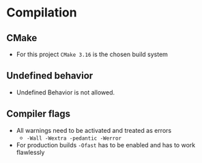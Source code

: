 # Compilation
## CMake
- For this project `CMake 3.16` is the chosen build system 
## Undefined behavior
- Undefined Behavior is not allowed.
## Compiler flags
- All warnings need to be activated and treated as errors
	- `-Wall -Wextra -pedantic -Werror` 
- For production builds `-Ofast` has to be enabled and has to work flawlessly